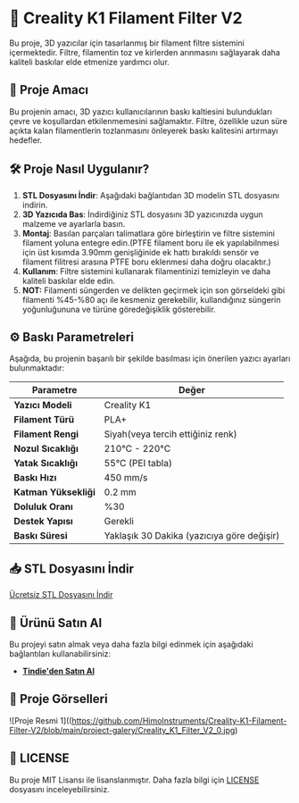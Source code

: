 # 🚀 Creality K1 Filament Filter V2

Bu proje, 3D yazıcılar için tasarlanmış bir filament filtre sistemini içermektedir. Filtre, filamentin toz ve kirlerden arınmasını sağlayarak daha kaliteli baskılar elde etmenize yardımcı olur.

## 📄 Proje Amacı

Bu projenin amacı, 3D yazıcı kullanıcılarının baskı kaltiesini bulundukları çevre ve koşullardan etkilenmemesini sağlamaktır. Filtre, özellikle uzun süre açıkta kalan filamentlerin tozlanmasını önleyerek baskı kalitesini artırmayı hedefler.

## 🛠️ Proje Nasıl Uygulanır?

1. **STL Dosyasını İndir**: Aşağıdaki bağlantıdan 3D modelin STL dosyasını indirin.
2. **3D Yazıcıda Bas**: İndirdiğiniz STL dosyasını 3D yazıcınızda uygun malzeme ve ayarlarla basın.
3. **Montaj**: Basılan parçaları talimatlara göre birleştirin ve filtre sistemini filament yoluna entegre edin.(PTFE filament boru ile ek yapılabilnmesi için üst kısımda 3.90mm genişliğinide ek hattı bırakıldı sensör ve filament filitresi arasına PTFE boru eklenmesi daha doğru olacaktır.)
5. **Kullanım**: Filtre sistemini kullanarak filamentinizi temizleyin ve daha kaliteli baskılar elde edin.
6. **NOT:** Filamenti süngerden ve delikten geçirmek için son görseldeki gibi filamenti %45-%80 açı ile kesmeniz gerekebilir, kullandığınız süngerin yoğunluğununa ve türüne göredeğişiklik gösterebilir.
## ⚙️ Baskı Parametreleri

Aşağıda, bu projenin başarılı bir şekilde basılması için önerilen yazıcı ayarları bulunmaktadır:

| Parametre            | Değer                           |
|----------------------|---------------------------------|
| **Yazıcı Modeli**    | Creality K1                     |
| **Filament Türü**    | PLA+                             |
| **Filament Rengi**   | Siyah(veya tercih ettiğiniz renk)|
| **Nozul Sıcaklığı**  | 210°C - 220°C                   |
| **Yatak Sıcaklığı**  | 55°C (PEI tabla)                |
| **Baskı Hızı**       | 450 mm/s                        |
| **Katman Yüksekliği**| 0.2 mm                          |
| **Doluluk Oranı**    | %30                             |
| **Destek Yapısı**    | Gerekli                         |
| **Baskı Süresi**     | Yaklaşık 30 Dakika (yazıcıya göre değişir)|

## 📥 STL Dosyasını İndir

[Ücretsiz STL Dosyasını İndir](https://github.com/ylmzagac/Crealiity-K1-Filament-Filter-V2/blob/main/Creality_K1_Filament_Filter%20V2.stl)

## 🛒 Ürünü Satın Al

Bu projeyi satın almak veya daha fazla bilgi edinmek için aşağıdaki bağlantıları kullanabilirsiniz:

- **[Tindie'den Satın Al](https://www.tindie.com/stores/himoinstruments/items/)**

## 📸 Proje Görselleri

![Proje Resmi 1]((https://github.com/HimoInstruments/Creality-K1-Filament-Filter-V2/blob/main/project-galery/Creality_K1_Filter_V2_0.jpg)

## 🧾 LICENSE

Bu proje MIT Lisansı ile lisanslanmıştır. Daha fazla bilgi için [LICENSE](LICENSE) dosyasını inceleyebilirsiniz.
